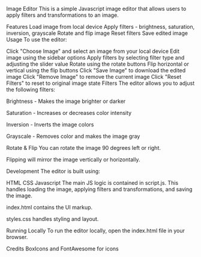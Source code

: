 Image Editor
This is a simple Javascript image editor that allows users to apply filters and transformations to an image.

Features
Load image from local device
Apply filters - brightness, saturation, inversion, grayscale
Rotate and flip image
Reset filters
Save edited image
Usage
To use the editor:

Click "Choose Image" and select an image from your local device
Edit image using the sidebar options
Apply filters by selecting filter type and adjusting the slider value
Rotate using the rotate buttons
Flip horizontal or vertical using the flip buttons
Click "Save Image" to download the edited image
Click "Remove Image" to remove the current image
Click "Reset Filters" to reset to original image state
Filters
The editor allows you to adjust the following filters:

Brightness - Makes the image brighter or darker

Saturation - Increases or decreases color intensity

Inversion - Inverts the image colors

Grayscale - Removes color and makes the image gray

Rotate & Flip
You can rotate the image 90 degrees left or right.

Flipping will mirror the image vertically or horizontally.

Development
The editor is built using:

HTML
CSS
Javascript
The main JS logic is contained in script.js. This handles loading the image, applying filters and transformations, and saving the image.

index.html contains the UI markup.

styles.css handles styling and layout.

Running Locally
To run the editor locally, open the index.html file in your browser.

Credits
BoxIcons and FontAwesome for icons
